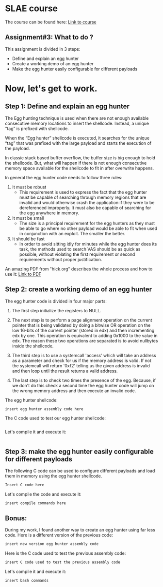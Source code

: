 # SLAE course
The course can be found here:
[Link to course](https://www.pentesteracademy.com/course?id=3)

## Assignment#3: What to do ?
This assignment is divided in 3 steps:
* Define and explain an egg hunter
* Create a working demo of an egg hunter
* Make the egg hunter easily configurable for different payloads

Now, let's get to work.
=

## Step 1: Define and explain an egg hunter
The Egg hunting technique is used when there are not enough available consecutive memory locations to insert the shellcode.  Instead, a unique “tag” is prefixed with shellcode. 

When the “Egg hunter” shellcode is executed, it searches for the unique “tag” that was prefixed with the large payload and starts the execution of the payload. 

In classic stack based buffer overflow, the buffer size is big enough to hold the shellcode. But, what will happen if there is not enough consecutive memory space available for the shellcode to fit in after overwrite happens.

In general the egg hunter code needs to follow three rules:
1) It must be robust
    * This requirement is used to express the fact that the egg hunter must be capable of searching through memory regions that are invalid and would otherwise crash the application if they were to be dereferenced improperly. It must also be capable of searching for the egg anywhere in memory.
2) It must be small
    * The size is a principal requirement for the egg hunters as they must be able to go where no other payload would be able to fit when used in conjunction with an exploit. The smaller the better.
3) It should be fast
    * In order to avoid sitting idly for minutes while the egg hunter does its task, the methods used to search VAS should be as quick as possible, without violating the first requirement or second requirements without proper justification.

An amazing PDF from "hick.org" describes the whole process and how to use it:
[Link to PDF](http://www.hick.org/code/skape/papers/egghunt-shellcode.pdf)

## Step 2: create a working demo of an egg hunter
The egg hunter code is divided in four major parts:
1) The first step initialize the registers to NULL. 

2) The next step is to perform a page alignment operation on the current pointer that is being validated by doing a bitwise OR operation on the low 16-bits of the current pointer (stored in edx) and then incrementing edx by one. This operation is equivalent to adding 0x1000 to the value in edx. The reason these two operations are separated is to avoid nullbytes inside the shellcode.

3) The third step is to use a systemcall 'access' which will take an address as a parameter and check for us if the memory address is valid. If not the systemcall will return '0xf2' telling us the given address is invalid and then loop until the result returns a valid address.

4) The last step is to check two times the presence of the egg. Because, if we don't do this check a second time the egg hunter code will jump on the wrong memory address and then execute an invalid code.

The egg hunter shellcode:
```nasm
insert egg hunter assembly code here
```

The C code used to test our egg hunter shellcode:
```c
```

Let's compile it and execute it:
```console
```

## Step 3: make the egg hunter easily configurable for different payloads
The following C code can be used to configure different payloads and load them in memory using the egg hunter shellcode.
```c
Insert C code here
```

Let's compile the code and execute it:
```console
insert compile commands here
```

## Bonus:
During my work, I found another way to create an egg hunter using far less code.
Here is a different version of the previous code:
```nasm
insert new version egg hunter assembly code
```

Here is the C code used to test the previous assembly code:
```c
insert C code used to test the previous assembly code
```

Let's compile it and execute it:
```console
insert bash commands
```